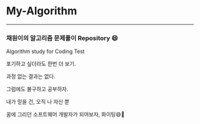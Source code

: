 # My-Algorithm

----

### 채원이의 알고리즘 문제풀이 Repository :smile:

Algorithm study for Coding Test



포기하고 싶더라도 한번 더 보기.

과정 없는 결과는 없다.

그럼에도 불구하고 공부하자.

내가 믿을 건, 오직 나 자신 뿐

꿈에 그리던 소프트웨어 개발자가 되어보자, 화이팅:smile::blue_heart: